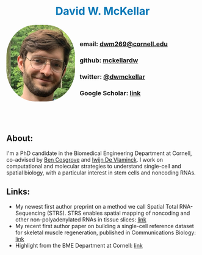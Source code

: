 <h1 align="center"
    style="color:#0076B6; font-weight: bold"> David W. McKellar </h1>

<img src="images/prof_pic.jpg"
     alt="On a walk somewhere in DC..."
     style="float: left; margin-right: 12px; border-radius:42%;"
     width=180 />
<br />

### **email:** <dwm269@cornell.edu>
### **github:** [mckellardw](https://github.com/mckellardw)
### **twitter:** [@dwmckellar](https://twitter.com/dwmckellar)
### **Google Scholar**: [link](https://scholar.google.com/citations?user=Hta5xCcAAAAJ&hl=en&oi=ao)
<br />
<br />
<br />

## **About**:
I'm a PhD candidate in the Biomedical Engineering Department at Cornell, co-advised by [Ben Cosgrove](https://cosgrovelab.bme.cornell.edu/) and [Iwijn De Vlaminck](https://devlaminck.bme.cornell.edu/). I work on computational and molecular strategies to understand single-cell and spatial biology, with a particular interest in stem cells and noncoding RNAs.

## **Links**:
+ My newest first author preprint on a method we call Spatial Total RNA-Sequencing (STRS). STRS enables spatial mapping of noncoding and other non-polyadenylated RNAs in tissue slices: [link](https://www.biorxiv.org/content/10.1101/2022.04.20.488964v1)
+ My recent first author paper on building a single-cell reference dataset for skeletal muscle regeneration, published in Communications Biology: [link](https://www.nature.com/articles/s42003-021-02810-x)
+ Highlight from the BME Department at Cornell: [link](https://www.bme.cornell.edu/spotlights/david-mckellar-phd-student)
<!-- + [CV](_posts/cv/cv.md) -->
